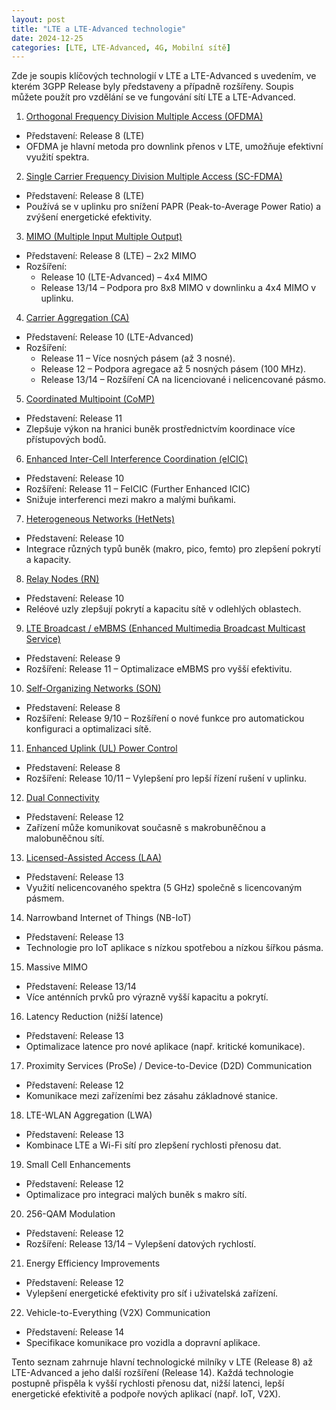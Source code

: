 ```yaml
---
layout: post
title: "LTE a LTE-Advanced technologie"
date: 2024-12-25
categories: [LTE, LTE-Advanced, 4G, Mobilní sítě]
---
```


Zde je soupis klíčových technologií v LTE a LTE-Advanced s uvedením, ve kterém 3GPP Release byly představeny a případně rozšířeny. Soupis můžete použít pro vzdělání se ve fungování sítí LTE a LTE-Advanced. 


1. [Orthogonal Frequency Division Multiple Access (OFDMA)](https://www.marigold.cz/item/modulacni-technologie-pro-uplink-siti-4g-lte-a-wimax)
- Představení: Release 8 (LTE)
- OFDMA je hlavní metoda pro downlink přenos v LTE, umožňuje efektivní využití spektra.

2. [Single Carrier Frequency Division Multiple Access (SC-FDMA)](https://www.marigold.cz/item/modulacni-technologie-pro-uplink-siti-4g-lte-a-wimax)
- Představení: Release 8 (LTE)
- Používá se v uplinku pro snížení PAPR (Peak-to-Average Power Ratio) a zvýšení energetické efektivity.

3. [MIMO (Multiple Input Multiple Output)](/mobilnisite/mimo/)
- Představení: Release 8 (LTE) – 2x2 MIMO
- Rozšíření:
    - Release 10 (LTE-Advanced) – 4x4 MIMO
    - Release 13/14 – Podpora pro 8x8 MIMO v downlinku a 4x4 MIMO v uplinku.

4. [Carrier Aggregation (CA)](/mobilnisite/3gpp-release-10/)
- Představení: Release 10 (LTE-Advanced)
- Rozšíření:
    - Release 11 – Více nosných pásem (až 3 nosné).
    - Release 12 – Podpora agregace až 5 nosných pásem (100 MHz).
    - Release 13/14 – Rozšíření CA na licenciované i nelicencované pásmo.

5. [Coordinated Multipoint (CoMP)](/item/koordinovane-vicebodove-spojeni-v-lte/)
- Představení: Release 11
- Zlepšuje výkon na hranici buněk prostřednictvím koordinace více přístupových bodů.

6. [Enhanced Inter-Cell Interference Coordination (eICIC)](/mobilnisite/3gpp-release-10/)
- Představení: Release 10
- Rozšíření: Release 11 – FeICIC (Further Enhanced ICIC)
- Snižuje interferenci mezi makro a malými buňkami.

7. [Heterogeneous Networks (HetNets)](/mobilnisite/hetnet)
- Představení: Release 10
- Integrace různých typů buněk (makro, pico, femto) pro zlepšení pokrytí a kapacity.

8. [Relay Nodes (RN)](/mobilnisite/relay-node/)
- Představení: Release 10
- Reléové uzly zlepšují pokrytí a kapacitu sítě v odlehlých oblastech.

9. [LTE Broadcast / eMBMS (Enhanced Multimedia Broadcast Multicast Service)](/mobilnisite/LTE-Broadcast-eMBMS)
- Představení: Release 9
- Rozšíření: Release 11 – Optimalizace eMBMS pro vyšší efektivitu.

10. [Self-Organizing Networks (SON)](/mobilnisite/son/)
- Představení: Release 8
- Rozšíření: Release 9/10 – Rozšíření o nové funkce pro automatickou konfiguraci a optimalizaci sítě.

11. [Enhanced Uplink (UL) Power Control](/mobilnisite/eul-pc/)
- Představení: Release 8
- Rozšíření: Release 10/11 – Vylepšení pro lepší řízení rušení v uplinku.

12. [Dual Connectivity](/mobilnisite/dual-connectivity)
- Představení: Release 12
- Zařízení může komunikovat současně s makrobuněčnou a malobuněčnou sítí.

13. [Licensed-Assisted Access (LAA)](/mobilnisite/laa-5gnr-u)
- Představení: Release 13
- Využití nelicencovaného spektra (5 GHz) společně s licencovaným pásmem.

14. Narrowband Internet of Things (NB-IoT)
- Představení: Release 13
- Technologie pro IoT aplikace s nízkou spotřebou a nízkou šířkou pásma.

15. Massive MIMO
- Představení: Release 13/14
- Více anténních prvků pro výrazně vyšší kapacitu a pokrytí.

16. Latency Reduction (nižší latence)
- Představení: Release 13
- Optimalizace latence pro nové aplikace (např. kritické komunikace).

17. Proximity Services (ProSe) / Device-to-Device (D2D) Communication
- Představení: Release 12
- Komunikace mezi zařízeními bez zásahu základnové stanice.

18. LTE-WLAN Aggregation (LWA)
- Představení: Release 13
- Kombinace LTE a Wi-Fi sítí pro zlepšení rychlosti přenosu dat.

19. Small Cell Enhancements
- Představení: Release 12
- Optimalizace pro integraci malých buněk s makro sítí.

20. 256-QAM Modulation
- Představení: Release 12
- Rozšíření: Release 13/14 – Vylepšení datových rychlostí.

21. Energy Efficiency Improvements
- Představení: Release 12
- Vylepšení energetické efektivity pro síť i uživatelská zařízení.

22. Vehicle-to-Everything (V2X) Communication
- Představení: Release 14
- Specifikace komunikace pro vozidla a dopravní aplikace.

Tento seznam zahrnuje hlavní technologické milníky v LTE (Release 8) až LTE-Advanced a jeho další rozšíření (Release 14). Každá technologie postupně přispěla k vyšší rychlosti přenosu dat, nižší latenci, lepší energetické efektivitě a podpoře nových aplikací (např. IoT, V2X).